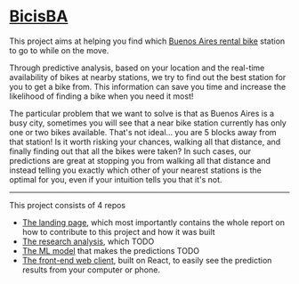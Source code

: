 # [BicisBA](https://bicisba.github.io/)

This project aims at helping you find which [Buenos Aires rental bike](https://baecobici.com.ar/) station to go to while on the move.

Through predictive analysis, based on your location and the real-time availability of bikes at nearby stations, we try to find out the best station for you to get a bike from. This information can save you time and increase the likelihood of finding a bike when you need it most!

The particular problem that we want to solve is that as Buenos Aires is a busy city, sometimes you will see that a near bike station currently has only one or two bikes available. That's not ideal... you are 5 blocks away from that station! Is it worth risking your chances, walking all that distance, and finally finding out that all the bikes were taken? In such cases, our predictions are great at stopping you from walking all that distance and instead telling you exactly which other of your nearest stations is the optimal for you, even if your intuition tells you that it's not.

---

This project consists of 4 repos

- [The landing page](https://github.com/BicisBA/.github), which most importantly contains the whole report on how to contribute to this project and how it was built
- [The research analysis](https://github.com/BicisBA/research), which TODO
- [The ML model](https://github.com/BicisBA/frame) that makes the predictions TODO
- [The front-end web client](https://github.com/BicisBA/BicisBA.github.io), built on React, to easily see the prediction results from your computer or phone.
